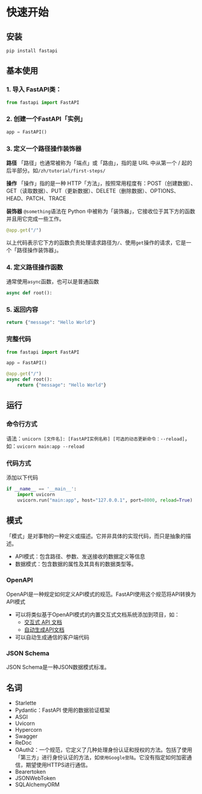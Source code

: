 # 快速开始



## 安装
`pip install fastapi`



## 基本使用



### 1. 导入 FastAPI类：
```python
from fastapi import FastAPI
```



### 2. 创建一个FastAPI「实例」
```python
app = FastAPI()
```



### 3. 定义一个路径操作装饰器
**路径**
「路径」也通常被称为「端点」或「路由」，指的是 URL 中从第一个 / 起的后半部分。如`/zh/tutorial/first-steps/`



**操作**
「操作」指的是一种 HTTP「方法」，按照常用程度有：POST（创建数据）、GET（读取数据）、PUT（更新数据）、DELETE（删除数据）、OPTIONS、HEAD、PATCH、TRACE



**装饰器**
`@something`语法在 Python 中被称为「装饰器」，它接收位于其下方的函数并且用它完成一些工作。

```python
@app.get("/")
```
以上代码表示它下方的函数负责处理请求路径为`/`、使用`get`操作的请求，它是一个「路径操作装饰器」。



### 4. 定义路径操作函数
通常使用`async`函数，也可以是普通函数
```python
async def root():
```



### 5. 返回内容
```python
return {"message": "Hello World"}
```



### 完整代码
```python
from fastapi import FastAPI

app = FastAPI()

@app.get("/")
async def root():
    return {"message": "Hello World"}
```



## 运行



### 命令行方式
语法：`unicorn [文件名]: [FastAPI实例名称] [可选的动态更新命令：--reload]`，如：`uvicorn main:app --reload`



### 代码方式
添加以下代码
```python
if __name__ == '__main__':
    import uvicorn
    uvicorn.run("main:app", host="127.0.0.1", port=8000, reload=True)
```



## 模式
「模式」是对事物的一种定义或描述。它并非具体的实现代码，而只是抽象的描述。
- API模式：包含路径、参数、发送接收的数据定义等信息
- 数据模式：包含数据的属性及其具有的数据类型等。



### OpenAPI
OpenAPI是一种规定如何定义API模式的规范。FastAPI使用这个规范将API转换为API模式
- 可以将类似基于OpenAPI模式的内置交互式文档系统添加到项目，如：
  - [交互式 API 文档](http://127.0.0.1:8000/docs)
  - [自动生成API文档](http://127.0.0.1:8000/redoc)
- 可以自动生成通信的客户端代码



### JSON Schema
JSON Schema是一种JSON数据模式标准。



## 名词

- Starlette
- Pydantic：FastAPI 使用的数据验证框架
- ASGI
- Uvicorn
- Hypercorn
- Swagger
- ReDoc
- OAuth2：一个规范，它定义了几种处理身份认证和授权的方法。包括了使用「第三方」进行身份认证的方法，如`使用Google登陆`。它没有指定如何加密通信，期望使用HTTPS进行通信。
- Bearertoken
- JSONWebToken
- SQLAlchemyORM


















